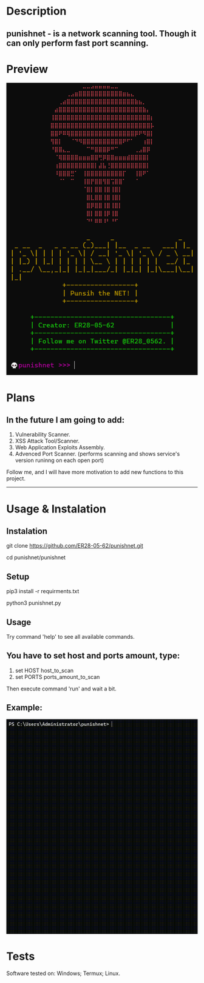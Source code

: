 # Description
punishnet - is a network scanning tool. 
Though it can only perform fast port scanning.
-----

# Preview
![preview](/imgs/preview.png)

# Plans

In the future I am going to add:
-----
1. Vulnerability Scanner.
2. XSS Attack Tool/Scanner.
3. Web Application Exploits Assembly.
4. Advenced Port Scanner. 
  (performs scanning and shows service's version 
   runinng on each open port)

Follow me, and I will have more motivation to add new functions to this project.

--------------------------------------------------------------------------------

# Usage & Instalation

Instalation
---
git clone https://github.com/ER28-05-62/punishnet.git 

cd punishnet/punishnet

Setup
---
pip3 install -r requirments.txt 

python3 punishnet.py

Usage
---
Try command 'help' to see all available commands.

You have to set host and ports amount, type:
--
1. set HOST host_to_scan
2. set PORTS ports_amount_to_scan

Then execute command 'run' and wait a bit.

Example: 
--
![example](/imgs/example.gif)

# Tests
Software tested on: Windows; Termux; Linux.
